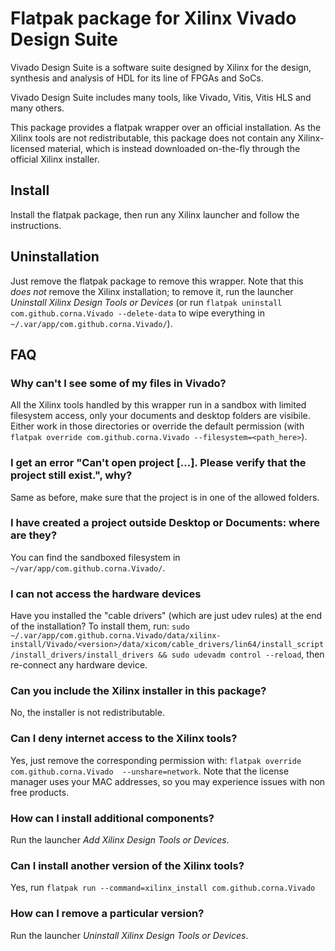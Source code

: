 # Flatpak package for Xilinx Vivado Design Suite

Vivado Design Suite is a software suite designed by Xilinx for the design,
synthesis and analysis of HDL for its line of FPGAs and SoCs.

Vivado Design Suite includes many tools, like Vivado, Vitis, Vitis HLS and many
others.

This package provides a flatpak wrapper over an official installation. As the
Xilinx tools are not redistributable, this package does not contain any
Xilinx-licensed material, which is instead downloaded on-the-fly through the
official Xilinx installer.

## Install

Install the flatpak package, then run any Xilinx launcher and follow the
instructions.

## Uninstallation

Just remove the flatpak package to remove this wrapper.
Note that this *does not* remove the Xilinx installation; to remove it, run
the launcher *Uninstall Xilinx Design Tools or Devices* (or run
`flatpak uninstall com.github.corna.Vivado --delete-data` to wipe everything in
`~/.var/app/com.github.corna.Vivado/`).

## FAQ

### Why can't I see some of my files in Vivado?

All the Xilinx tools handled by this wrapper run in a sandbox with limited
filesystem access, only your documents and desktop folders are visibile.
Either work in those directories or override the default permission (with
`flatpak override com.github.corna.Vivado --filesystem=<path_here>`).

### I get an error "Can't open project [...]. Please verify that the project still exist.", why?

Same as before, make sure that the project is in one of the allowed folders.

### I have created a project outside Desktop or Documents: where are they?
You can find the sandboxed filesystem in `~/var/app/com.github.corna.Vivado/`.

### I can not access the hardware devices

Have you installed the "cable drivers" (which are just udev rules) at the end
of the installation? To install them, run:
`sudo ~/.var/app/com.github.corna.Vivado/data/xilinx-install/Vivado/<version>/data/xicom/cable_drivers/lin64/install_script/install_drivers/install_drivers && sudo udevadm control --reload`,
then re-connect any hardware device.

### Can you include the Xilinx installer in this package?

No, the installer is not redistributable.

### Can I deny internet access to the Xilinx tools?

Yes, just remove the corresponding permission with:
`flatpak override com.github.corna.Vivado  --unshare=network`.
Note that the license manager uses your MAC addresses, so you may experience
issues with non free products.

### How can I install additional components?

Run the launcher *Add Xilinx Design Tools or Devices*.

### Can I install another version of the Xilinx tools?

Yes, run `flatpak run --command=xilinx_install com.github.corna.Vivado`

### How can I remove a particular version?

Run the launcher *Uninstall Xilinx Design Tools or Devices*.

